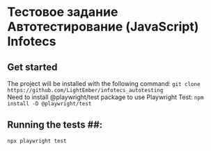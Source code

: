 # Тестовое задание Автотестирование (JavaScript) Infotecs
## **Get started** ##  
The project will be installed with the following command:
`git clone https://github.com/LightEmber/infotecs_autotesting`  
Need to install @playwright/test package to use Playwright Test:
`npm install -D @playwright/test`  
## **Running the tests** ##:
`npx playwright test`  
